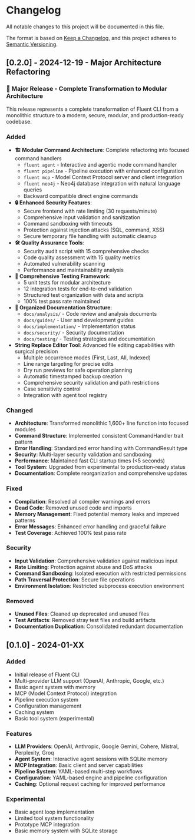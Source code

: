 # Changelog

All notable changes to this project will be documented in this file.

The format is based on [Keep a Changelog](https://keepachangelog.com/en/1.0.0/),
and this project adheres to [Semantic Versioning](https://semver.org/spec/v2.0.0.html).

## [0.2.0] - 2024-12-19 - Major Architecture Refactoring

### 🎉 Major Release - Complete Transformation to Modular Architecture

This release represents a complete transformation of Fluent CLI from a monolithic structure to a modern, secure, modular, and production-ready codebase.

### Added
- **🏗️ Modular Command Architecture**: Complete refactoring into focused command handlers
  - `fluent agent` - Interactive and agentic mode command handler
  - `fluent pipeline` - Pipeline execution with enhanced configuration
  - `fluent mcp` - Model Context Protocol server and client integration
  - `fluent neo4j` - Neo4j database integration with natural language queries
  - Backward compatible direct engine commands
- **🔒 Enhanced Security Features**:
  - Secure frontend with rate limiting (30 requests/minute)
  - Comprehensive input validation and sanitization
  - Command sandboxing with timeouts
  - Protection against injection attacks (SQL, command, XSS)
  - Secure temporary file handling with automatic cleanup
- **🛠️ Quality Assurance Tools**:
  - Security audit script with 15 comprehensive checks
  - Code quality assessment with 15 quality metrics
  - Automated vulnerability scanning
  - Performance and maintainability analysis
- **🧪 Comprehensive Testing Framework**:
  - 5 unit tests for modular architecture
  - 12 integration tests for end-to-end validation
  - Structured test organization with data and scripts
  - 100% test pass rate maintained
- **📁 Organized Documentation Structure**:
  - `docs/analysis/` - Code review and analysis documents
  - `docs/guides/` - User and development guides
  - `docs/implementation/` - Implementation status
  - `docs/security/` - Security documentation
  - `docs/testing/` - Testing strategies and documentation
- **String Replace Editor Tool**: Advanced file editing capabilities with surgical precision
  - Multiple occurrence modes (First, Last, All, Indexed)
  - Line range targeting for precise edits
  - Dry run previews for safe operation planning
  - Automatic timestamped backup creation
  - Comprehensive security validation and path restrictions
  - Case sensitivity control
  - Integration with agent tool registry

### Changed
- **Architecture**: Transformed monolithic 1,600+ line function into focused modules
- **Command Structure**: Implemented consistent CommandHandler trait pattern
- **Error Handling**: Standardized error handling with CommandResult type
- **Security**: Multi-layer security validation and sandboxing
- **Performance**: Maintained fast CLI startup times (<5 seconds)
- **Tool System**: Upgraded from experimental to production-ready status
- **Documentation**: Complete reorganization and comprehensive updates

### Fixed
- **Compilation**: Resolved all compiler warnings and errors
- **Dead Code**: Removed unused code and imports
- **Memory Management**: Fixed potential memory leaks and improved patterns
- **Error Messages**: Enhanced error handling and graceful failure
- **Test Coverage**: Achieved 100% test pass rate

### Security
- **Input Validation**: Comprehensive validation against malicious input
- **Rate Limiting**: Protection against abuse and DoS attacks
- **Command Sandboxing**: Isolated execution with restricted permissions
- **Path Traversal Protection**: Secure file operations
- **Environment Isolation**: Restricted subprocess execution environment

### Removed
- **Unused Files**: Cleaned up deprecated and unused files
- **Test Artifacts**: Removed stray test files and build artifacts
- **Documentation Duplication**: Consolidated redundant documentation

## [0.1.0] - 2024-01-XX

### Added
- Initial release of Fluent CLI
- Multi-provider LLM support (OpenAI, Anthropic, Google, etc.)
- Basic agent system with memory
- MCP (Model Context Protocol) integration
- Pipeline execution system
- Configuration management
- Caching system
- Basic tool system (experimental)

### Features
- **LLM Providers**: OpenAI, Anthropic, Google Gemini, Cohere, Mistral, Perplexity, Groq
- **Agent System**: Interactive agent sessions with SQLite memory
- **MCP Integration**: Basic client and server capabilities
- **Pipeline System**: YAML-based multi-step workflows
- **Configuration**: YAML-based engine and pipeline configuration
- **Caching**: Optional request caching for improved performance

### Experimental
- Basic agent loop implementation
- Limited tool system functionality
- Prototype MCP integration
- Basic memory system with SQLite storage
